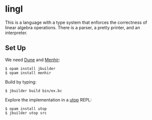 lingl
=====

This is a language with a type system that enforces the correctness of linear algebra operations.
There is a parser, a pretty printer, and an interpreter.


Set Up
------

We need [Dune][] and [Menhir][]:

    $ opam install jbuilder
    $ opam install menhir

Build by typing:

    $ jbuilder build bin/ex.bc

Explore the implementation in a [utop][] REPL:

    $ opam install utop
    $ jbuilder utop src

[dune]: https://github.com/ocaml/dune
[menhir]: http://gallium.inria.fr/~fpottier/menhir/
[utop]: https://github.com/diml/utop
